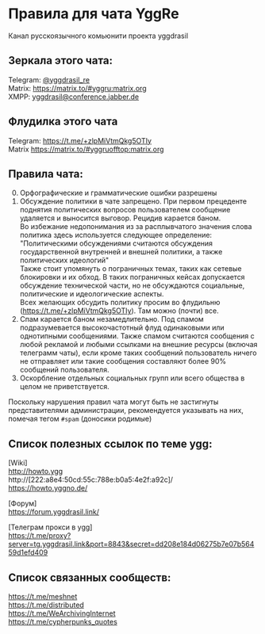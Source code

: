 # Правила для чата YggRe
Канал русскоязычного комьюнити проекта yggdrasil  

## Зеркала этого чата:
Telegram: [@yggdrasil_re](https://t.me/yggdrasil_re)  
Matrix: https://matrix.to/#yggru:matrix.org  
XMPP: yggdrasil@conference.jabber.de  

## Флудилка этого чата
Telegram: https://t.me/+zlpMiVtmQkg5OTIy  
Matrix https://matrix.to/#yggruofftop:matrix.org  

## Правила чата:
0) Орфографические и грамматические ошибки разрешены  
1) Обсуждение политики в чате запрещено. При первом прецеденте поднятия политических вопросов пользователем сообщение удаляется и выносится выговор. Рецидив карается баном.  
Во избежание недопонимания из за расплывчатого значения слова политика здесь используется следующее определение: "Политическими обсуждениями считаются обсуждения государственной внутренней и внешней политики, а также политических идеологий"  
Также стоит упомянуть о пограничных темах, таких как сетевые блокировки и их обход. В таких пограничных кейсах допускается обсуждение технической части, но не обсуждаются социальные, политические и идеологические аспекты.  
Всех желающих обсудить политику просим во флудильню (https://t.me/+zlpMiVtmQkg5OTIy). Там можно (почти) все.  
2) Спам карается баном незамедлительно. Под спамом подразумевается высокочастотный флуд одинаковыми или однотипными сообщениями. Также спамом считаются сообщения с любой рекламой и любыми ссылками на внешние ресурсы (включая телеграмм чаты), если кроме таких сообщений пользователь ничего не отправляет или такие сообщения составляют более 90% сообщений пользователя.  
3) Оскорбление отдельных социальных групп или всего общества в целом не приветствуется. 
  
Поскольку нарушения правил чата могут быть не застигнуты представителями администрации, рекомендуется указывать на них, помечая тегом `#spam` (доносики родимые)  

## Список полезных ссылок по теме ygg:
[Wiki]  
http://howto.ygg  
http://[222:a8e4:50cd:55c:788e:b0a5:4e2f:a92c]/  
https://howto.yggno.de/  
  
[Форум]  
https://forum.yggdrasil.link/  
  
[Телеграм прокси в ygg]  
https://t.me/proxy?server=tg.yggdrasil.link&port=8843&secret=dd208e184d06275b7e07b56459d1efd409  

## Список связанных сообществ:
https://t.me/meshnet  
https://t.me/distributed  
https://t.me/WeArchivingInternet  
https://t.me/cypherpunks_quotes  
